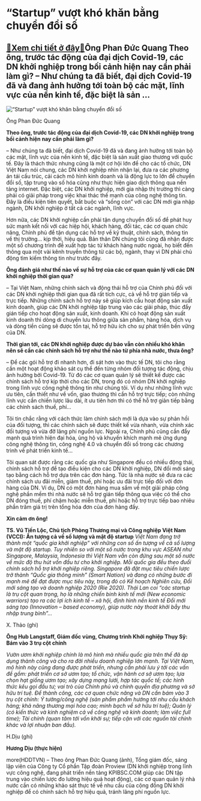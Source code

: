 “Startup” vượt khó khăn bằng chuyển đổi số
==========================================

[:gift:Xem chi tiết ở đây:gift:](https://hddtvn.com/startup-vuot-kho-khan-bang-chuyen-doi-so/)Ông Phan Đức Quang Theo ông, trước tác động của đại dịch Covid-19, các DN khởi nghiệp trong bối cảnh hiện nay cần phải làm gì? – Như chúng ta đã biết, đại dịch Covid-19 đã và đang ảnh hưởng tới toàn bộ các mặt, lĩnh vực của nền kinh tế, đặc biệt là sản …
--------------------------------------------------------------------------------------------------------------------------------------------------------------------------------------------------------------------------------------------------------------





![“Startup” vượt khó khăn bằng chuyển đổi số](https://hddtvn.com/wp-content/uploads/2021/01/3649_13-_027f6191ce0af8c.jpg "“Startup” vượt khó khăn bằng chuyển đổi số")


Ông Phan Đức Quang



**Theo ông, trước tác động của đại dịch Covid-19, các DN khởi nghiệp trong bối cảnh hiện nay cần phải làm gì?**


– Như chúng ta đã biết, đại dịch Covid-19 đã và đang ảnh hưởng tới toàn bộ các mặt, lĩnh vực của nền kinh tế, đặc biệt là sản xuất giao thương với quốc tế. Đây là thách thức nhưng cũng là một cơ hội lớn để cho các tổ chức, DN Việt Nam nói chung, các DN khởi nghiệp nhìn nhận lại, đưa ra các phương án tái cấu trúc, cải cách mô hình kinh doanh và là động lực to lớn để chuyển đổi số, tập trung vào số hóa cũng như thực hiện giao dịch thông qua nền tảng internet. Đặc biệt, các DN khởi nghiệp, mới gia nhập thị trường thì càng phải có giải pháp trong việc khai thác thế mạnh của công nghệ thông tin. Đây là điều kiện tiên quyết, bắt buộc và “sống còn” với các DN mới gia nhập ngành, DN khởi nghiệp ở tất cả các ngành, lĩnh vực.


Hơn nữa, các DN khởi nghiệp cần phải tận dụng chuyển đổi số để phát huy sức mạnh kết nối với các hiệp hội, khách hàng, đối tác, các cơ quan chức năng, Chính phủ để tận dụng các hỗ trợ về kỹ thuật, chính sách, thông tin về thị trường… kịp thời, hiệu quả. Bản thân DN chúng tôi cũng đã nhận được một số chương trình đề xuất hợp tác từ khách hàng nước ngoài, họ biết đến thông qua một vài kênh truyền thông từ các bộ, ngành, thay vì DN phải chủ động tìm kiếm thông tin như trước đây.


**Ông đánh giá như thế nào về sự hỗ trợ của các cơ quan quản lý với các DN khởi nghiệp thời gian qua?**


– Tại Việt Nam, những chính sách và động thái hỗ trợ của Chính phủ đối với các DN khởi nghiệp thời gian qua đã rất tích cực, cả về hỗ trợ gián tiếp và trực tiếp. Những chính sách hỗ trợ này sẽ giúp kích cầu hoạt động sản xuất kinh doanh, giúp các DN khởi nghiệp tập trung vào các giải pháp, thúc đẩy gián tiếp cho hoạt động sản xuất, kinh doanh. Khi có hoạt động sản xuất kinh doanh thì dòng di chuyển lưu thông giữa sản phẩm, hàng hóa, dịch vụ và dòng tiền cũng sẽ được tồn tại, hỗ trợ hữu ích cho sự phát triển bền vững của DN.


**Thời gian tới, các DN khởi nghiệp được dự báo vẫn còn nhiều khó khăn nên sẽ cần các chính sách hỗ trợ như thế nào từ phía nhà nước, thưa ông?**


– Để các gói hỗ trợ đi nhanh hơn, đi sát hơn vào thực tế DN, tôi cho rằng cần một hoạt động khảo sát cụ thể đến từng nhóm đối tượng tác động, chịu ảnh hưởng bởi Covid-19. Từ đó các cơ quan quản lý sẽ thiết kế được các chính sách hỗ trợ kịp thời cho các DN, trong đó có nhóm DN khởi nghiệp trong lĩnh vực công nghệ thông tin như chúng tôi. Ví dụ như những lĩnh vực ưu tiên, cần thiết như về vốn, giao thương thì cần hỗ trợ trực tiếp; còn những lĩnh vực cần chiến lược lâu dài, ít ưu tiên hơn thì có thể hỗ trợ giản tiếp bằng các chính sách thuế, phí…


Tôi tin chắc rằng với cách thức làm chính sách mới là dựa vào sự phản hồi của đối tượng, thì các chính sách sẽ được thiết kế vừa nhanh, vừa chính xác đối tượng và vừa đỡ lãng phí nguồn lực. Ngoài ra, Chính phủ cũng cần đẩy mạnh quá trình hiện đại hóa, ủng hộ và khuyến khích mạnh mẽ ứng dụng công nghệ thông tin, công nghệ 4.0 và chuyển đổi số trong các chương trình về phát triển kinh tế…


Tôi quan sát được rằng các quốc gia như Singapore đều có nhiều động thái, chính sách hỗ trợ để tạo điều kiện cho các DN khởi nghiệp, DN đổi mới sáng tạo bằng cách hỗ trợ dựa trên các đơn hàng. Tức là nhà nước sẽ đưa ra các chính sách ưu đãi miễn, giảm thuế, phí hoặc ưu đãi trực tiếp đối với đơn hàng của DN. Ví dụ, DN có một đơn hàng mua sắm về một giải pháp công nghệ phần mềm thì nhà nước sẽ hỗ trợ gián tiếp thông qua việc có thể cho DN đóng thuế, phí chậm hoặc miễn thuế, phí hoặc hỗ trợ trực tiếp bao nhiêu phần trăm giá trị trên tổng hóa đơn của đơn hàng đấy.


**Xin cảm ơn ông!**





**TS. Vũ Tiến Lộc, Chủ tịch Phòng Thương mại và Công nghiệp Việt Nam (VCCI): Ấn tượng cả về số lượng và mật độ startup** 
*Việt Nam đang trở thành một “quốc gia khởi nghiệp” với những con số ấn tượng về cả số lượng và mật độ startup. Tuy nhiên so với một số nước trong khu vực ASEAN như Singapore, Malaysia, Indonesia thì Việt Nam vẫn còn đứng sau một số nước về mức độ thu hút vốn đầu tư cho khởi nghiệp. Mỗi quốc gia đều theo đuổi chính sách hỗ trợ khởi nghiệp riêng. Singapore đã đặt mục tiêu chiến lược trở thành “Quốc gia thông minh” (Smart Nation) và đang có những bước đi mạnh mẽ để đạt được mục tiêu này, trong đó có Kế hoạch Nghiên cứu, Đổi mới sáng tạo và doanh nghiệp 2020 (Rie 2020). Thái Lan coi “các startup là trụ cột quan trọng, họ là những chiến binh kinh tế mới (New economic warriors) tạo ra các lợi ích kinh tế – xã hội, định hình nền kinh tế Đổi mới sáng tạo (Innovation – based economy), giúp nước này thoát khởi bẫy thu nhập trung bình”…*


X. Thảo (ghi)


**Ông Hub Langstaff, Giám đốc vùng, Chương trình Khởi nghiệp Thụy Sỹ: Bám vào 3 trụ cột chính**


*Vườn ươm khởi nghiệp chính là mô hình mà nhiều quốc gia trên thế đã áp dụng thành công và cho ra đời nhiều doanh nghiệp lớn mạnh. Tại Việt Nam, mô hình này cũng đang được phát triển, nhưng cần phải lưu ý tới các vấn đề gồm: phát triển cơ sở ươm tạo; tổ chức, vận hành cơ sở ươm tạo; lựa chọn hạt giống ươm tạo; xây dựng mạng lưới, hợp tác quốc tế; các hình thức kêu gọi đầu tư; vai trò của Chính phủ và chính quyền địa phương và sở hữu trí tuệ. Để thành công, các cơ quan chức năng và DN cần bám vào 3 trụ cột chính: Ý tưởng/công nghệ (sản phẩm phẩm hướng tới nhu cầu khách hàng; khả năng thương mại hóa cao; minh bạch về sở hữu trí tuệ); Quản lý (có kiến thức và kinh nghiệm cả về công nghệ và kinh doanh; làm việc full time); Tài chính (quan tâm tới vốn khởi sự; tiếp cận với các nguồn tài chính khác và lợi nhuận ban đầu).*


H.Dịu (ghi)







**Hương Dịu (thực hiện)**



more(HDDTVN) – Theo ông Phan Đức Quang (ảnh), Tổng giám đốc, sáng lập viên của Công ty Cổ phần Tập đoàn Proview (DN khởi nghiệp trong lĩnh vực công nghệ, đang phát triển nền tảng KPIBSC.COM giúp các DN tập trung vào chiến lược đo lường hiệu quả hoạt động), các cơ quan quản lý nhà nước cần có những khảo sát thực tế về nhu cầu của cộng đồng DN khởi nghiệp để có chính sách hỗ trợ hiệu quả, tránh lãng phí nguồn lực.

